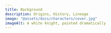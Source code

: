 ```yaml
---
title: Background
description: Origins, History, Lineage
image: "@assets/docs/characters/cover.jpg"
imageAlt: A white knight, painted dramatically
---
```

